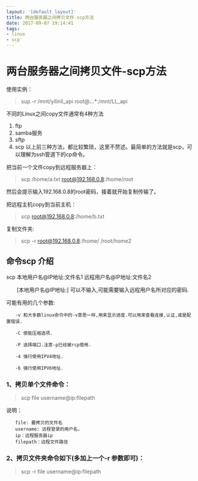 ```yaml
---
layout: '[default_layout]'
title: 两台服务器之间拷贝文件-scp方法 
date: 2017-09-07 19:14:41
tags:
- linux
- scp
---
```


# 两台服务器之间拷贝文件-scp方法 
使用实例：
>sup -r /mnt/yilinli_api root@***.**.**.**:/mnt/LL_api

不同的Linux之间copy文件通常有4种方法 

1. ftp 
2. samba服务 
3. sftp 
4. scp
以上前三种方法，都比较繁琐，这里不赘述。最简单的方法就是scp，可以理解为ssh管道下的cp命令。
<!-- more -->

把当前一个文件copy到远程服务器上：

>scp    /home/a.txt     root@192.168.0.8:/home/root

然后会提示输入192.168.0.8的root密码，接着就开始复制传输了。

把远程主机copy到当前主机：

>scp     root@192.168.0.8:/home/b.txt

复制文件夹:

>scp -r root@192.168.0.8:/home/           /root/home2

## 命令scp 介绍

scp 本地用户名@IP地址:文件名1 远程用户名@IP地址:文件名2

　　[本地用户名@IP地址:] 可以不输入,可能需要输入远程用户名所对应的密码.

可能有用的几个参数:
```
　　-v 和大多数linux命令中的-v意思一样,用来显示进度.可以用来查看连接,认证,或是配置错误.

　　-C 使能压缩选项.

　　-P 选择端口.注意-p已经被rcp使用.

　　-4 强行使用IPV4地址.

　　-6 强行使用IPV6地址.
```

### 1、拷贝单个文件命令：

>scp   file     username@ip:filepath

说明：
```
　　file: 要拷贝的文件名
　　username: 远程登录的用户名，
　　ip：远程服务器ip
　　filepath：远程文件路径
```

### 2、拷贝文件夹命令如下(多加上一个-r 参数即可)：
>scp -r file username@ip:filepath